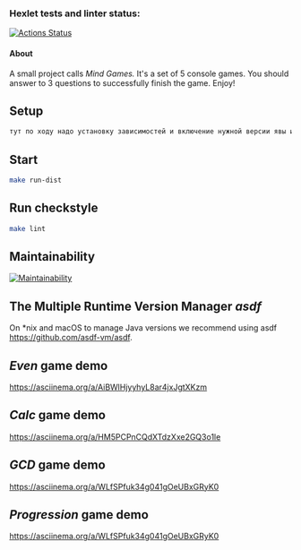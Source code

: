 ### Hexlet tests and linter status:
[![Actions Status](https://github.com/in0mad/java-project-61/actions/workflows/hexlet-check.yml/badge.svg)](https://github.com/in0mad/java-project-61/actions)

#### About

A small project calls *Mind Games.*
It's a set of 5 console games. You should answer to 3 questions to successfully finish the game.
Enjoy!

## Setup

```bash
тут по ходу надо установку зависимостей и включение нужной версии явы и градла"
```

## Start

```bash
make run-dist
```

## Run checkstyle

```bash
make lint
```

## Maintainability

[![Maintainability](https://api.codeclimate.com/v1/badges/8b086596f00866944c2e/maintainability)](https://codeclimate.com/github/in0mad/java-project-61/maintainability)

## The Multiple Runtime Version Manager *asdf*

On *nix and macOS to manage Java versions we recommend using asdf https://github.com/asdf-vm/asdf.

## *Even* game demo

https://asciinema.org/a/AiBWlHjyyhyL8ar4jxJgtXKzm

## *Calc* game demo

https://asciinema.org/a/HM5PCPnCQdXTdzXxe2GQ3o1le

## *GCD* game demo

https://asciinema.org/a/WLfSPfuk34g041gOeUBxGRyK0

## *Progression* game demo

https://asciinema.org/a/WLfSPfuk34g041gOeUBxGRyK0
